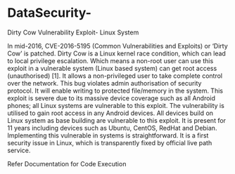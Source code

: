 # DataSecurity-
Dirty Cow Vulnerability Exploit- Linux System

In mid-2016, CVE-2016-5195 (Common Vulnerabilities and Exploits) or ‘Dirty Cow’ is patched. Dirty Cow is a Linux kernel race condition, which can lead to local privilege escalation. Which means a non-root user can use this exploit in a vulnerable system (Linux based system) can get root access (unauthorised) [1]. It allows a non-privileged user to take complete control over the network. This bug violates admin authorisation of security protocol. It will enable writing to protected file/memory in the system. This exploit is severe due to its massive device coverage such as all Android phones; all Linux systems are vulnerable to this exploit. The vulnerability is utilised to gain root access in any Android devices.  All devices build on Linux system as base building are vulnerable to this exploit. It is present for 11 years including devices such as Ubuntu, CentOS, RedHat and Debian. Implementing this vulnerable in systems is straightforward. It is a first security issue in Linux, which is transparently fixed by official live path service.

Refer Documentation for Code Execution 
